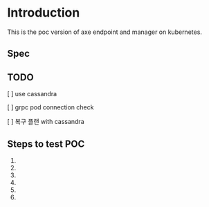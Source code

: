 # Introduction

This is the poc version of axe endpoint and manager on kubernetes. 

## Spec


## TODO 

[ ] use cassandra

[ ] grpc pod connection check

[ ] 복구 플랜 with cassandra

## Steps to test POC


1. 


2.

3. 

4.

5. 

6. 